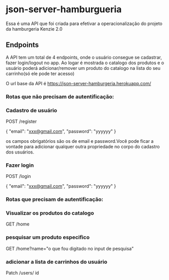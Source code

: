 # json-server-hamburgueria

Essa é uma API que foi criada para efetivar a operacionalização do projeto da hamburgeria Kenzie 2.0 

## Endpoints

A API tem um total de 4 endpoints, onde o usuário consegue se cadastrar, fazer login/logout no app. Ao logar é mostrada o catalogo dos produtos e o usuário poderá adicionar/remover um produto do catalogo na lista do seu carrinho(só ele pode ter acesso)

O url base da API é https://json-server-hamburgeria.herokuapp.com/

### Rotas que não precisam de autentificação:

### Cadastro de usuário

POST /register

{
  "email": "xxx@gmail.com",
  "password": "yyyyyy"
}

os campos obrigatórios são os de email e password.Você pode ficar a vontade para adicionar qualquer outra propriedade no corpo do cadastro dos usuários.


### Fazer login

POST /login 

{
	"email": "xxx@gmail.com",
	"password": "yyyyyy"
}


### Rotas que precisam de autentificação:

### Visualizar os produtos do catalogo

GET /home

### pesquisar um produto especifico

GET /home?name="o que fou digitado no input de pesquisa" 

### adicionar a lista de carrinhos do usuário
Patch /users/ id


